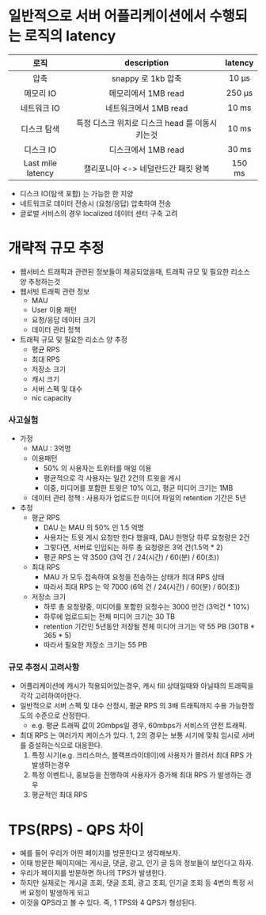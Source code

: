 # 일반적으로 서버 어플리케이션에서 수행되는 로직의 latency

| 로직 | description | latency |
|:--:|:--:|:--:|
| 압축 | snappy 로 1kb 압축 | 10 μs |
| 메모리 IO | 메모리에서 1MB read | 250 μs |
| 네트워크 IO | 네트워크에서 1MB read | 10 ms |
| 디스크 탐색 | 특정 디스크 위치로 디스크 head 를 이동시키는것 | 10 ms |
| 디스크 IO | 디스크에서 1MB read | 30 ms |
| Last mile latency | 캘리포니아 <-> 네덜란드간 패킷 왕복 | 150 ms |

* 디스크 IO(탐색 포함) 는 가능한 한 지양
* 네트워크로 데이터 전송시 (요청/응답) 압축하여 전송
* 글로벌 서비스의 경우 localized 데이터 센터 구축 고려


# 개략적 규모 추정
* 웹서비스 트래픽과 관련된 정보들이 제공되었을때, 트래픽 규모 및 필요한 리소스 양 추정하는것
* 웹서빗 트래픽 관련 정보
  * MAU
  * User 이용 패턴
  * 요청/응답 데이터 크기
  * 데이터 관리 정책
* 트래픽 규모 및 필요한 리소스 양 추정
  * 평균 RPS
  * 최대 RPS
  * 저장소 크기
  * 캐시 크기
  * 서버 스펙 및 대수
  * nic capacity

### 사고실험
* 가정
  * MAU : 3억명
  * 이용패턴
    * 50% 의 사용자는 트위터를 매일 이용
    * 평균적으로 각 사용자는 일간 2건의 트윗을 게시
    * 이중, 미디어를 포함한 트윗은 10% 이고, 평균 미디어 크기는 1MB
  * 데이터 관리 정책 : 사용자가 업로드한 미디어 파일의 retention 기간은 5년
* 추정
  * 평균 RPS
    * DAU 는 MAU 의 50% 인 1.5 억명
    * 사용자는 트윗 게시 요청만 한다 했을때, DAU 한명당 하루 요청량은 2건
    * 그렇다면, 서버로 인입되는 하루 총 요청량은 3억 건(1.5억 * 2)
    * 평균 RPS 는 약 3500 (3억 건 / 24(시간) / 60(분) / 60(초))
  * 최대 RPS
    * MAU 가 모두 접속하여 요청을 전송하는 상태가 최대 RPS 상태
    * 따라서 최대 RPS 는 약 7000 (6억 건 / 24(시간) / 60(분) / 60(초))
  * 저장소 크기
    * 하루 총 요청량중, 미디어를 포함한 요청수는 3000 만건 (3억건 * 10%)
    * 하루에 업로드되는 전체 미디어 크기는 30 TB
    * retention 기간인 5년동안 저장될 전체 미디어 크기는 약 55 PB (30TB * 365 * 5)
    * 따라서 필요한 저장소 크기는 55 PB

### 규모 추정시 고려사항
* 어플리케이션에 캐시가 적용되어있는경우, 캐시 fill 상태일때와 아닐때의 트래픽을 각각 고려하여야한다.
* 일반적으로 서버 스펙 및 대수 산정시, 평균 RPS 의 3배 트래픽까지 수용 가능한정도의 수준으로 산정한다.
  * e.g. 평균 트래픽 값이 20mbps일 경우, 60mbps가 서비스의 안전 트래픽.
* 최대 RPS 는 여러가지 케이스가 있다. 1, 2의 경우는 보통 시기에 맞춰 임시로 서버를 증설하는식으로 대응한다.
  1. 특정 시기(e.g. 크리스마스, 블랙프라이데이)에 사용자가 몰려서 최대 RPS 가 발생하는경우
  2. 특정 이벤트나, 홍보등을 진행하여 사용자가 증가해 최대 RPS 가 발생하는 경우
  3. 평균적인 최대 RPS


# TPS(RPS) - QPS 차이
* 예를 들어 우리가 어떤 페이지를 방문한다고 생각해보자.
* 이때 방문한 페이지에는 게시글, 댓글, 광고, 인기 글 등의 정보들이 보인다고 하자.
* 우리가 페이지를 방문하면 하나의 TPS가 발생한다.
* 하지만 실제로는 게시글 조회, 댓글 조회, 광고 조회, 인기글 조회 등 4번의 특정 서버 요청이 발생하게 되고
* 이것을 QPS라고 볼 수 있다. 즉, 1 TPS와 4 QPS가 형성된다.





